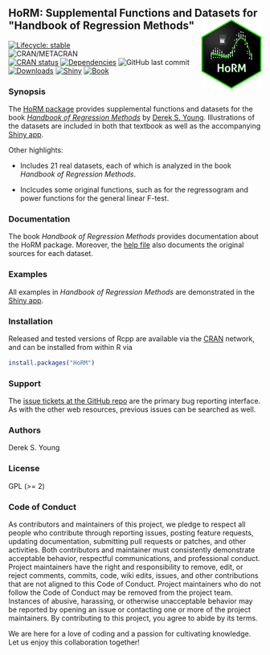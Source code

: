 ## HoRM: Supplemental Functions and Datasets for "Handbook of Regression Methods"	<a href='https://github.com/dsy109/HoRM'><img src='man/figures/HoRM.png' align="right" height="138.5" /></a>

[![Lifecycle: stable](https://img.shields.io/badge/lifecycle-stable-brightgreen.svg)](https://lifecycle.r-lib.org/articles/stages.html#stable)	
![CRAN/METACRAN](https://img.shields.io/cran/l/HoRM)	
[![CRAN status](https://www.r-pkg.org/badges/version/HoRM)](https://CRAN.R-project.org/package=HoRM)
[![Dependencies](https://tinyverse.netlify.com/badge/HoRM)](https://cran.r-project.org/package=HoRM)
![GitHub last commit](https://img.shields.io/github/last-commit/dsy109/HoRM)
[![Downloads](https://cranlogs.r-pkg.org/badges/HoRM?color=brightgreen)](https://www.r-pkg.org/pkg/HoRM)
[![Shiny](https://img.shields.io/badge/Shiny-HoRM-brightgreen)](https://horm.as.uky.edu/)
[![Book](https://img.shields.io/badge/HoRM__Book-ISBN%209781498775298-brightgreen)](https://www.routledge.com/Handbook-of-Regression-Methods/Young/p/book/9781498775298)

### Synopsis

The [HoRM package](https://cran.r-project.org/package=HoRM) provides supplemental functions and datasets for the book [_Handbook of Regression Methods_](https://www.routledge.com/Handbook-of-Regression-Methods/Young/p/book/9781498775298) by [Derek S. Young](https://young.as.uky.edu/).  Illustrations of the datasets are included in both that textbook as well as the accompanying [Shiny app](https://horm.as.uky.edu/).

Other highlights:

- Includes 21 real datasets, each of which is analyzed in the book _Handbook of Regression Methods_.

- Inclcudes some original functions, such as for the regressogram and power functions for the general linear F-test.

### Documentation

The book _Handbook of Regression Methods_ provides documentation about the HoRM package.  Moreover, the [help file](https://CRAN.R-project.org/package=HoRM) also documents the original sources for each dataset.

### Examples

All examples in _Handbook of Regression Methods_ are demonstrated in the [Shiny app](https://horm.as.uky.edu/).

### Installation

Released and tested versions of Rcpp are available via the
[CRAN](https://cran.r-project.org) network, and can be installed from within R via

```R
install.packages("HoRM")
```

### Support

The [issue tickets at the GitHub repo](https://github.com/dsy109/HoRM/issues)
are the primary bug reporting interface.  As with the other web resources,
previous issues can be searched as well.

### Authors

Derek S.  Young

### License

GPL (>= 2)

### Code of Conduct

As contributors and maintainers of this project, we pledge to respect all people who 
contribute through reporting issues, posting feature requests, updating documentation, 
submitting pull requests or patches, and other activities.  Both contributors and 
maintainer must consistently demonstrate acceptable behavior, respectful communications, 
and professional conduct.  Project maintainers have the right and responsibility to remove, 
edit, or reject comments, commits, code, wiki edits, issues, and other contributions that 
are not aligned to this Code of Conduct.  Project maintainers who do not follow the 
Code of Conduct may be removed from the project team.  Instances of abusive, harassing, 
or otherwise unacceptable behavior may be reported by opening an issue or contacting one 
or more of the project maintainers.  By contributing to this project, you agree to abide 
by its terms.

We are here for a love of coding and a passion for cultivating knowledge.  Let us enjoy 
this collaboration together!



